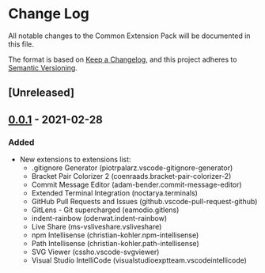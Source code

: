 # Change Log

All notable changes to the Common Extension Pack will be documented in this file.

The format is based on [Keep a Changelog](https://keepachangelog.com/en/1.0.0/),
and this project adheres to [Semantic Versioning](https://semver.org/spec/v2.0.0.html).

## [Unreleased]

## [0.0.1] - 2021-02-28

### Added

-   New extensions to extensions list:
    -   .gitignore Generator (piotrpalarz.vscode-gitignore-generator)
    -   Bracket Pair Colorizer 2 (coenraads.bracket-pair-colorizer-2)
    -   Commit Message Editor (adam-bender.commit-message-editor)
    -   Extended Terminal Integration (noctarya.terminals)
    -   GitHub Pull Requests and Issues (github.vscode-pull-request-github)
    -   GitLens - Git supercharged (eamodio.gitlens)
    -   indent-rainbow (oderwat.indent-rainbow)
    -   Live Share (ms-vsliveshare.vsliveshare)
    -   npm Intellisense (christian-kohler.npm-intellisense)
    -   Path Intellisense (christian-kohler.path-intellisense)
    -   SVG Viewer (cssho.vscode-svgviewer)
    -   Visual Studio IntelliCode (visualstudioexptteam.vscodeintellicode)

[0.0.1]: https://github.com/siteronet/common-extension-pack/releases/tag/v0.0.1

